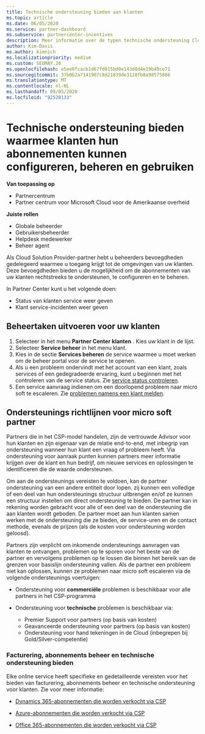 ```yaml
---
title: Technische ondersteuning bieden aan klanten
ms.topic: article
ms.date: 06/05/2020
ms.service: partner-dashboard
ms.subservice: partnercenter-incentives
description: Meer informatie over de typen technische ondersteuning Cloud Solution Provider-programma partners kunnen hun klanten aanbieden.
author: Kim-Davis
ms.author: kimnich
ms.localizationpriority: medium
ms.custom: SEOMAY.20
ms.openlocfilehash: e5ee0fcacb1d67fd015bd0e143d8d4e19b49ce71
ms.sourcegitcommit: 37b0b2a7141907c8d21839de3128fb8a98575886
ms.translationtype: MT
ms.contentlocale: nl-NL
ms.lasthandoff: 08/05/2020
ms.locfileid: "92528133"
---
```

# <a name="provide-technical-support-to-help-customers-configure-manage-and-use-their-subscriptions"></a>Technische ondersteuning bieden waarmee klanten hun abonnementen kunnen configureren, beheren en gebruiken

**Van toepassing op**

- Partnercentrum
- Partner centrum voor Microsoft Cloud voor de Amerikaanse overheid

**Juiste rollen**
- Globale beheerder
- Gebruikersbeheerder
- Helpdesk medewerker
- Beheer agent

Als Cloud Solution Provider-partner hebt u beheerders bevoegdheden gedelegeerd waarmee u toegang krijgt tot de omgevingen van uw klanten. Deze bevoegdheden bieden u de mogelijkheid om de abonnementen van uw klanten rechtstreeks te ondersteunen, te configureren en te beheren.

In Partner Center kunt u het volgende doen:

- Status van klanten service weer geven
- Klant service-incidenten weer geven

## <a name="perform-admin-tasks-for-your-customers"></a>Beheertaken uitvoeren voor uw klanten

1. Selecteer in het menu **Partner Center** **klanten** . Kies uw klant in de lijst.
2. Selecteer **Service beheer** in het menu klant.
3. Kies in de sectie **Services beheren** de service waarmee u moet werken om de beheer portal voor de service te openen.
4. Als u een probleem ondervindt met het account van een klant, zoals services of een gedegradeerde ervaring, kunt u beginnen met het controleren van de service status. Zie [service status controleren](check-service-health.md).
5. Een service aanvraag indienen om een doorlopend probleem naar micro soft te escaleren. Zie [problemen namens een klant melden](report-problems-on-behalf-of-a-customer.md).

## <a name="microsoft-partner-support-guidance"></a>Ondersteunings richtlijnen voor micro soft partner

Partners die in het CSP-model handelen, zijn de vertrouwde Advisor voor hun klanten en zijn eigenaar van de relatie end-to-end, met inbegrip van ondersteuning wanneer hun klant een vraag of probleem heeft. Via ondersteuning voor aanraak punten kunnen partners meer informatie krijgen over de klant en hun bedrijf, om nieuwe services en oplossingen te identificeren die de waarde ondersteunen.

Om aan de ondersteunings vereisten te voldoen, kan de partner ondersteuning van een andere entiteit door lopen. zij kunnen een volledige of een deel van hun ondersteunings structuur uitbrengen en/of ze kunnen een structuur instellen om direct ondersteuning te bieden.  De partner kan in rekening worden gebracht voor alle of een deel van de ondersteuning die aan klanten wordt geboden. De partner moet aan hun klanten samen werken met de ondersteuning die ze bieden, de service-uren en de contact methode, evenals de prijzen (als de kosten voor ondersteuning worden geloosd). 

Partners zijn verplicht om inkomende ondersteunings aanvragen van klanten te ontvangen, problemen op te sporen voor het beste van de partner en vervolgens problemen op te lossen die binnen het bereik van de grenzen voor basislijn ondersteuning vallen. Als de partner een probleem niet kan oplossen, kunnen ze problemen naar micro soft escaleren via de volgende ondersteunings voertuigen:

- Ondersteuning voor **commerciële** problemen is beschikbaar voor alle partners in het CSP-programma

- Ondersteuning voor **technische** problemen is beschikbaar via:

  - Premier Support voor partners (op basis van kosten)
  - Geavanceerde ondersteuning voor partners (op basis van kosten)
  - Ondersteuning voor hand tekeningen in de Cloud (inbegrepen bij Gold/Silver-competentie)

### <a name="providing-billing-subscription-management-and-technical-support"></a>Facturering, abonnements beheer en technische ondersteuning bieden 

Elke online service heeft specifieke en gedetailleerde vereisten voor het bieden van facturering, abonnements beheer en technische ondersteuning voor klanten. Zie voor meer informatie:

- [Dynamics 365-abonnementen die worden verkocht via CSP](https://www.microsoftpartnercommunity.com/t5/CSP/Microsoft-Partner-Support-Guidance/m-p/5262#M30)

- [Azure-abonnementen die worden verkocht via CSP](https://www.microsoftpartnercommunity.com/t5/CSP/Microsoft-Partner-Support-Guidance/m-p/5263#M31)

- [Office 365-abonnementen die worden verkocht via CSP](https://www.microsoftpartnercommunity.com/t5/CSP/Microsoft-Partner-Support-Guidance/m-p/5264#M32)
